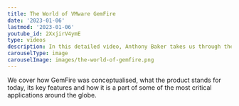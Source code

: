 ```yaml
---
title: The World of VMware GemFire
date: '2023-01-06'
lastmod: '2023-01-06'
youtube_id: 2XxjirV4ymE
type: videos
description: In this detailed video, Anthony Baker takes us through the world of VMware GemFire.
carouselType: image
carouselImage: images/the-world-of-gemfire.png
---
```

We cover how GemFire was conceptualised, what the product stands for today, its key features and how it is a part of some of the most critical applications around the globe.
